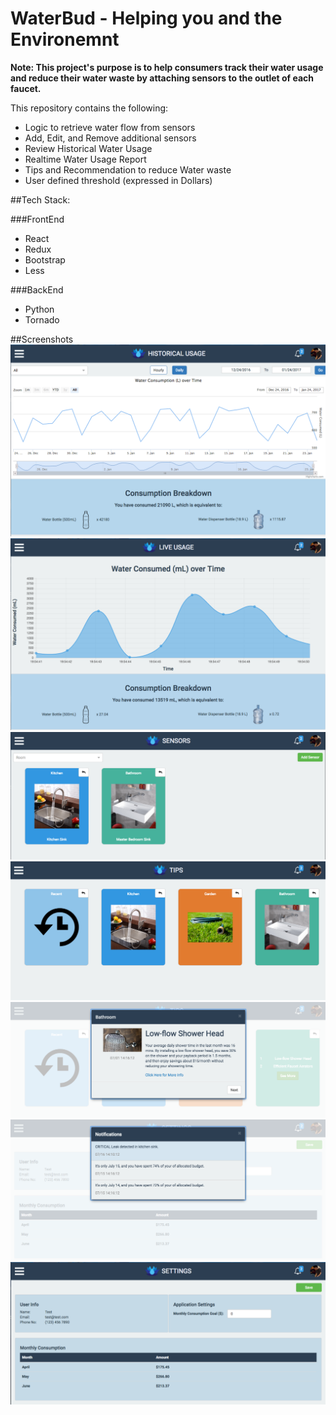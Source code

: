 # WaterBud - Helping you and the Environemnt

**Note: This project's purpose is to help consumers track their water usage and reduce their water waste by attaching sensors to the outlet of each faucet.**

This repository contains the following:
- Logic to retrieve water flow from sensors
- Add, Edit, and Remove additional sensors
- Review Historical Water Usage
- Realtime Water Usage Report
- Tips and Recommendation to reduce Water waste
- User defined threshold (expressed in Dollars)

##Tech Stack:

###FrontEnd
- React
- Redux
- Bootstrap
- Less

###BackEnd
- Python
- Tornado


##Screenshots
![alt text](screenshots/HistoricalUsage.png "Historical Water Usage")
![alt text](screenshots/LiveUsage.png "Live Water Usage")
![alt text](screenshots/Sensors.png "Sensors")
![alt text](screenshots/Tips.png "Tips")
![alt text](screenshots/TipsExpanded.png "Tips Expanded")
![alt text](screenshots/Notifications.png "Notifications")
![alt text](screenshots/Settings.png "Settings")
